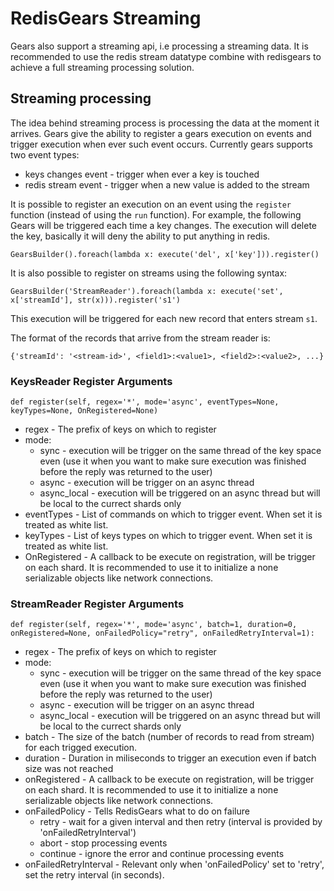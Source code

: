 # RedisGears Streaming
Gears also support a streaming api, i.e processing a streaming data. It is recommended to use the redis stream datatype combine with redisgears to achieve a full streaming processing solution.

## Streaming processing

The idea behind streaming process is processing the data at the moment it arrives. Gears give the ability to register a gears execution on events and trigger execution when ever such event occurs. Currently gears supports two event types:

* keys changes event - trigger when ever a key is touched
* redis stream event - trigger when a new value is added to the stream

It is possible to register an execution on an event using the `register` function (instead of using the `run` function).  For example, the following Gears will be triggered each time a key changes.  The execution will delete the key, basically it will deny the ability to put anything in redis.
```
GearsBuilder().foreach(lambda x: execute('del', x['key'])).register()
```

It is also possible to register on streams using the following syntax:
```
GearsBuilder('StreamReader').foreach(lambda x: execute('set', x['streamId'], str(x))).register('s1')
```
This execution will be triggered for each new record that enters stream `s1`.

The format of the records that arrive from the stream reader is:
```
{'streamId': '<stream-id>', <field1>:<value1>, <field2>:<value2>, ...}
```

### KeysReader Register Arguments
```
def register(self, regex='*', mode='async', eventTypes=None, keyTypes=None, OnRegistered=None)
```
* regex - The prefix of keys on which to register
* mode:
    * sync - execution will be trigger on the same thread of the key space even (use it when you want to make sure execution was finished before the reply was returned to the user)
    * async - execution will be trigger on an async thread
    * async_local - execution will be triggered on an async thread but will be local to the currect shards only
* eventTypes - List of commands on which to trigger event. When set it is treated as white list.
* keyTypes - List of keys types on which to trigger event. When set it is treated as white list.
* OnRegistered - A callback to be execute on registration, will be trigger on each shard. It is recommended to use it to initialize a none serializable objects like network connections.

### StreamReader Register Arguments
```
def register(self, regex='*', mode='async', batch=1, duration=0, onRegistered=None, onFailedPolicy="retry", onFailedRetryInterval=1):
```
* regex - The prefix of keys on which to register
* mode:
    * sync - execution will be trigger on the same thread of the key space even (use it when you want to make sure execution was finished before the reply was returned to the user)
    * async - execution will be trigger on an async thread
    * async_local - execution will be triggered on an async thread but will be local to the currect shards only
* batch - The size of the batch (number of records to read from stream) for each trigged execution. 
* duration - Duration in miliseconds to trigger an execution even if batch size was not reached
* onRegistered - A callback to be execute on registration, will be trigger on each shard. It is recommended to use it to initialize a none serializable objects like network connections.
* onFailedPolicy - Tells RedisGears what to do on failure
    * retry - wait for a given interval and then retry (interval is provided by 'onFailedRetryInterval')
    * abort - stop processing events
    * continue - ignore the error and continue processing events
* onFailedRetryInterval - Relevant only when 'onFailedPolicy' set to 'retry', set the retry interval (in seconds).
